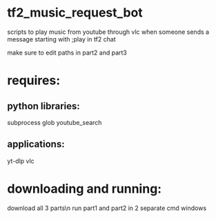 # tf2_music_request_bot
scripts to play music from youtube through vlc when someone sends a message starting with ;play in tf2 chat

make sure to edit paths in part2 and part3

# requires:
## python libraries:
  subprocess
  glob
  youtube_search
## applications:
  yt-dlp
  vlc

# downloading and running:
  download all 3 parts\n
  run part1 and part2 in 2 separate cmd windows
